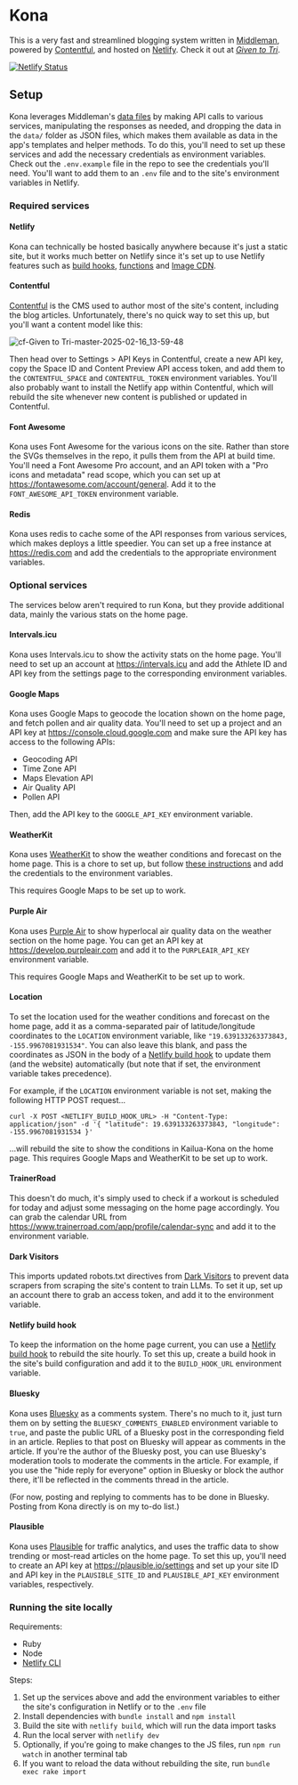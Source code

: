 # Kona

This is a very fast and streamlined blogging system written in [Middleman](https://middlemanapp.com/), powered by [Contentful](https://www.contentful.com/), and hosted on [Netlify](https://www.netlify.com/). Check it out at *[Given to Tri](https://www.giventotri.com/)*.

[![Netlify Status](https://api.netlify.com/api/v1/badges/f87f4e00-a5a5-436d-b6df-a3628c3fb919/deploy-status)](https://app.netlify.com/sites/giventotri/deploys)

## Setup

Kona leverages Middleman's [data files](https://middlemanapp.com/advanced/data-files/) by making API calls to various services, manipulating the responses as needed, and dropping the data in the `data/` folder as JSON files, which makes them available as data in the app's templates and helper methods. To do this, you'll need to set up these services and add the necessary credentials as environment variables. Check out the `.env.example` file in the repo to see the credentials you'll need. You'll want to add them to an `.env` file and to the site's environment variables in Netlify.

### Required services

#### Netlify

Kona can technically be hosted basically anywhere because it's just a static site, but it works much better on Netlify since it's set up to use Netlify features such as [build hooks](https://docs.netlify.com/configure-builds/build-hooks/), [functions](https://docs.netlify.com/functions/overview/) and [Image CDN](https://docs.netlify.com/image-cdn/overview/).

#### Contentful

[Contentful](https://www.contentful.com/) is the CMS used to author most of the site's content, including the blog articles. Unfortunately, there's no quick way to set this up, but you'll want a content model like this:

![cf-Given to Tri-master-2025-02-16_13-59-48](https://github.com/user-attachments/assets/f7b7d70f-4c9a-4ff6-892a-73a575739c2d)

Then head over to Settings > API Keys in Contentful, create a new API key, copy the Space ID and Content Preview API access token, and add them to the `CONTENTFUL_SPACE` and `CONTENTFUL_TOKEN` environment variables. You'll also probably want to install the Netlify app within Contentful, which will rebuild the site whenever new content is published or updated in Contentful.

#### Font Awesome

Kona uses Font Awesome for the various icons on the site. Rather than store the SVGs themselves in the repo, it pulls them from the API at build time. You'll need a Font Awesome Pro account, and an API token with a "Pro icons and metadata" read scope, which you can set up at https://fontawesome.com/account/general. Add it to the `FONT_AWESOME_API_TOKEN` environment variable.

#### Redis

Kona uses redis to cache some of the API responses from various services, which makes deploys a little speedier. You can set up a free instance at https://redis.com and add the credentials to the appropriate environment variables.

### Optional services

The services below aren't required to run Kona, but they provide additional data, mainly the various stats on the home page.

#### Intervals.icu

Kona uses Intervals.icu to show the activity stats on the home page. You'll need to set up an account at https://intervals.icu and add the Athlete ID and API key from the settings page to the corresponding environment variables.

#### Google Maps

Kona uses Google Maps to geocode the location shown on the home page, and fetch pollen and air quality data. You'll need to set up a project and an API key at https://console.cloud.google.com and make sure the API key has access to the following APIs: 

* Geocoding API
* Time Zone API
* Maps Elevation API
* Air Quality API
* Pollen API

Then, add the API key to the `GOOGLE_API_KEY` environment variable.

#### WeatherKit

Kona uses [WeatherKit](https://developer.apple.com/weatherkit/) to show the weather conditions and forecast on the home page. This is a chore to set up, but follow [these instructions](https://developer.apple.com/documentation/weatherkitrestapi/request_authentication_for_weatherkit_rest_api) and add the credentials to the environment variables.

This requires Google Maps to be set up to work.

#### Purple Air

Kona uses [Purple Air](https://www2.purpleair.com/) to show hyperlocal air quality data on the weather section on the home page. You can get an API key at https://develop.purpleair.com and add it to the `PURPLEAIR_API_KEY` environment variable.

This requires Google Maps and WeatherKit to be set up to work.

#### Location

To set the location used for the weather conditions and forecast on the home page, add it as a comma-separated pair of latitude/longitude coordinates to the `LOCATION` environment variable, like `"19.639133263373843, -155.9967081931534"`. You can also leave this blank, and pass the coordinates as JSON in the body of a [Netlify build hook](https://docs.netlify.com/configure-builds/build-hooks/) to update them (and the website) automatically (but note that if set, the environment variable takes precedence).

For example, if the `LOCATION` environment variable is not set, making the following HTTP POST request...

```
curl -X POST <NETLIFY_BUILD_HOOK_URL> -H "Content-Type: application/json" -d '{ "latitude": 19.639133263373843, "longitude": -155.9967081931534 }'
```

...will rebuild the site to show the conditions in Kailua-Kona on the home page. This requires Google Maps and WeatherKit to be set up to work.

#### TrainerRoad

This doesn't do much, it's simply used to check if a workout is scheduled for today and adjust some messaging on the home page accordingly. You can grab the calendar URL from https://www.trainerroad.com/app/profile/calendar-sync and add it to the environment variable.

#### Dark Visitors

This imports updated robots.txt directives from [Dark Visitors](https://darkvisitors.com/) to prevent data scrapers from scraping the site's content to train LLMs. To set it up, set up an account there to grab an access token, and add it to the environment variable.

#### Netlify build hook

To keep the information on the home page current, you can use a [Netlify build hook](https://docs.netlify.com/configure-builds/build-hooks/) to rebuild the site hourly. To set this up, create a build hook in the site's build configuration and add it to the `BUILD_HOOK_URL` environment variable.

#### Bluesky

Kona uses [Bluesky](https://bsky.social) as a comments system. There's no much to it, just turn them on by setting the `BLUESKY_COMMENTS_ENABLED` environment variable to `true`, and paste the public URL of a Bluesky post in the corresponding field in an article. Replies to that post on Bluesky will appear as comments in the article. If you're the author of the Bluesky post, you can use Bluesky's moderation tools to moderate the comments in the article. For example, if you use the "hide reply for everyone" option in Bluesky or block the author there, it'll be reflected in the comments thread in the article.

(For now, posting and replying to comments has to be done in Bluesky. Posting from Kona directly is on my to-do list.)

#### Plausible

Kona uses [Plausible](https://plausible.io/) for traffic analytics, and uses the traffic data to show trending or most-read articles on the home page. To set this up, you'll need to create an API key at https://plausible.io/settings and set up your site ID and API key in the `PLAUSIBLE_SITE_ID` and `PLAUSIBLE_API_KEY` environment variables, respectively.

### Running the site locally

Requirements:

* Ruby
* Node
* [Netlify CLI](https://docs.netlify.com/cli/get-started/)

Steps:

1. Set up the services above and add the environment variables to either the site's configuration in Netlify or to the `.env` file
2. Install dependencies with `bundle install` and `npm install`
4. Build the site with `netlify build`, which will run the data import tasks
5. Run the local server with `netlify dev`
6. Optionally, if you're going to make changes to the JS files, run `npm run watch` in another terminal tab
7. If you want to reload the data without rebuilding the site, run `bundle exec rake import`
